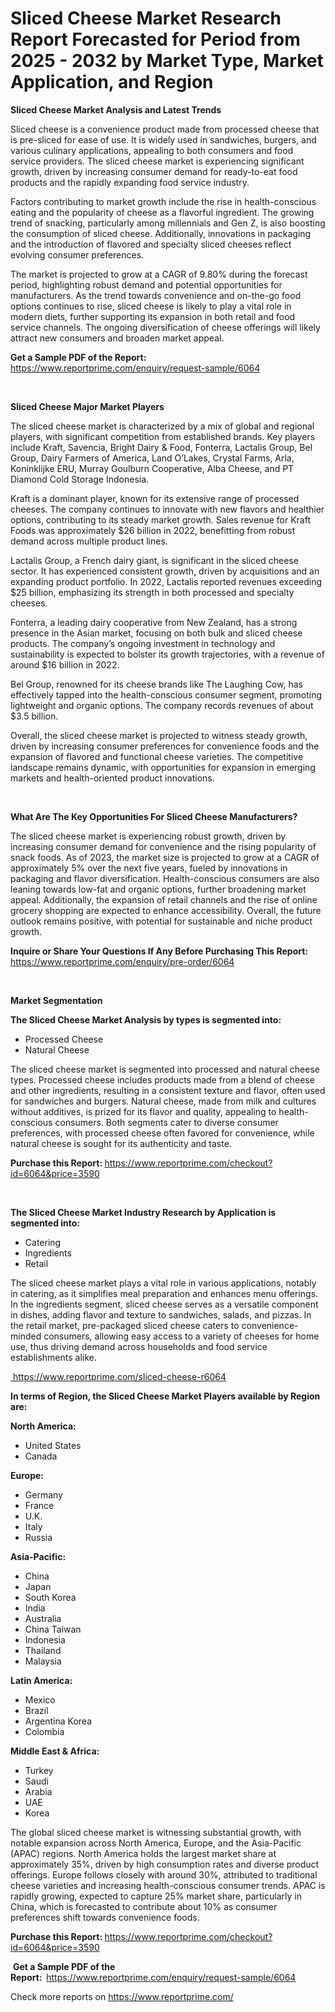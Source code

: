 <p><h1>Sliced Cheese Market Research Report Forecasted for Period from 2025 -  2032 by Market Type, Market Application, and Region</h1></p><p><strong>Sliced Cheese Market Analysis and Latest Trends</strong></p>
<p><p>Sliced cheese is a convenience product made from processed cheese that is pre-sliced for ease of use. It is widely used in sandwiches, burgers, and various culinary applications, appealing to both consumers and food service providers. The sliced cheese market is experiencing significant growth, driven by increasing consumer demand for ready-to-eat food products and the rapidly expanding food service industry. </p><p>Factors contributing to market growth include the rise in health-conscious eating and the popularity of cheese as a flavorful ingredient. The growing trend of snacking, particularly among millennials and Gen Z, is also boosting the consumption of sliced cheese. Additionally, innovations in packaging and the introduction of flavored and specialty sliced cheeses reflect evolving consumer preferences.</p><p>The market is projected to grow at a CAGR of 9.80% during the forecast period, highlighting robust demand and potential opportunities for manufacturers. As the trend towards convenience and on-the-go food options continues to rise, sliced cheese is likely to play a vital role in modern diets, further supporting its expansion in both retail and food service channels. The ongoing diversification of cheese offerings will likely attract new consumers and broaden market appeal.</p></p>
<p><strong>Get a Sample PDF of the Report:&nbsp;</strong> <a href="https://www.reportprime.com/enquiry/request-sample/6064?utm_campaign=3113&utm_medium=2&utm_source=Github&utm_content=ia&utm_term=19032025&utm_id=sliced-cheese">https://www.reportprime.com/enquiry/request-sample/6064</a></p>
<p>&nbsp;</p>
<p><strong>Sliced Cheese Major Market Players</strong></p>
<p><p>The sliced cheese market is characterized by a mix of global and regional players, with significant competition from established brands. Key players include Kraft, Savencia, Bright Dairy & Food, Fonterra, Lactalis Group, Bel Group, Dairy Farmers of America, Land O’Lakes, Crystal Farms, Arla, Koninklijke ERU, Murray Goulburn Cooperative, Alba Cheese, and PT Diamond Cold Storage Indonesia.</p><p>Kraft is a dominant player, known for its extensive range of processed cheeses. The company continues to innovate with new flavors and healthier options, contributing to its steady market growth. Sales revenue for Kraft Foods was approximately $26 billion in 2022, benefitting from robust demand across multiple product lines.</p><p>Lactalis Group, a French dairy giant, is significant in the sliced cheese sector. It has experienced consistent growth, driven by acquisitions and an expanding product portfolio. In 2022, Lactalis reported revenues exceeding $25 billion, emphasizing its strength in both processed and specialty cheeses.</p><p>Fonterra, a leading dairy cooperative from New Zealand, has a strong presence in the Asian market, focusing on both bulk and sliced cheese products. The company’s ongoing investment in technology and sustainability is expected to bolster its growth trajectories, with a revenue of around $16 billion in 2022.</p><p>Bel Group, renowned for its cheese brands like The Laughing Cow, has effectively tapped into the health-conscious consumer segment, promoting lightweight and organic options. The company records revenues of about $3.5 billion.</p><p>Overall, the sliced cheese market is projected to witness steady growth, driven by increasing consumer preferences for convenience foods and the expansion of flavored and functional cheese varieties. The competitive landscape remains dynamic, with opportunities for expansion in emerging markets and health-oriented product innovations.</p></p>
<p>&nbsp;</p>
<p><strong>What Are The Key Opportunities For Sliced Cheese Manufacturers?</strong></p>
<p><p>The sliced cheese market is experiencing robust growth, driven by increasing consumer demand for convenience and the rising popularity of snack foods. As of 2023, the market size is projected to grow at a CAGR of approximately 5% over the next five years, fueled by innovations in packaging and flavor diversification. Health-conscious consumers are also leaning towards low-fat and organic options, further broadening market appeal. Additionally, the expansion of retail channels and the rise of online grocery shopping are expected to enhance accessibility. Overall, the future outlook remains positive, with potential for sustainable and niche product growth.</p></p>
<p><strong>Inquire or Share Your Questions If Any Before Purchasing This Report:</strong> <a href="https://www.reportprime.com/enquiry/pre-order/6064?utm_campaign=3113&utm_medium=2&utm_source=Github&utm_content=ia&utm_term=19032025&utm_id=sliced-cheese">https://www.reportprime.com/enquiry/pre-order/6064</a></p>
<p>&nbsp;</p>
<p><strong>Market Segmentation</strong></p>
<p><strong>The Sliced Cheese Market Analysis by types is segmented into:</strong></p>
<p><ul><li>Processed Cheese</li><li>Natural Cheese</li></ul></p>
<p><p>The sliced cheese market is segmented into processed and natural cheese types. Processed cheese includes products made from a blend of cheese and other ingredients, resulting in a consistent texture and flavor, often used for sandwiches and burgers. Natural cheese, made from milk and cultures without additives, is prized for its flavor and quality, appealing to health-conscious consumers. Both segments cater to diverse consumer preferences, with processed cheese often favored for convenience, while natural cheese is sought for its authenticity and taste.</p></p>
<p><strong>Purchase this Report:&nbsp;</strong><a href="https://www.reportprime.com/checkout?id=6064&price=3590&utm_campaign=3113&utm_medium=2&utm_source=Github&utm_content=ia&utm_term=19032025&utm_id=sliced-cheese">https://www.reportprime.com/checkout?id=6064&price=3590</a></p>
<p>&nbsp;</p>
<p><strong>The Sliced Cheese Market Industry Research by Application is segmented into:</strong></p>
<p><ul><li>Catering</li><li>Ingredients</li><li>Retail</li></ul></p>
<p><p>The sliced cheese market plays a vital role in various applications, notably in catering, as it simplifies meal preparation and enhances menu offerings. In the ingredients segment, sliced cheese serves as a versatile component in dishes, adding flavor and texture to sandwiches, salads, and pizzas. In the retail market, pre-packaged sliced cheese caters to convenience-minded consumers, allowing easy access to a variety of cheeses for home use, thus driving demand across households and food service establishments alike.</p></p>
<p><a href="https://www.reportprime.com/sliced-cheese-r6064?utm_campaign=3113&utm_medium=2&utm_source=Github&utm_content=ia&utm_term=19032025&utm_id=sliced-cheese">&nbsp;https://www.reportprime.com/sliced-cheese-r6064</a></p>
<p><strong>In terms of Region, the Sliced Cheese Market Players available by Region are:</strong></p>
<p>
    <p> <strong> North America: </strong>
        <ul>
            <li>United States</li>
            <li>Canada</li>
        </ul>
        </p> 
    <p> <strong> Europe: </strong>
        <ul>
            <li>Germany</li>
            <li>France</li>
            <li>U.K.</li>
            <li>Italy</li>
            <li>Russia</li>
        </ul>
        </p> 
    <p> <strong> Asia-Pacific: </strong>
        <ul>
            <li>China</li>
            <li>Japan</li>
            <li>South Korea</li>
            <li>India</li>
            <li>Australia</li>
            <li>China Taiwan</li>
            <li>Indonesia</li>
            <li>Thailand</li>
            <li>Malaysia</li>
        </ul>
        </p> 
    <p> <strong> Latin America: </strong>
        <ul>
            <li>Mexico</li>
            <li>Brazil</li>
            <li>Argentina Korea</li>
            <li>Colombia</li>
        </ul>
        </p> 
    <p> <strong> Middle East & Africa: </strong>
        <ul>
            <li>Turkey</li>
            <li>Saudi</li>
            <li>Arabia</li>
            <li>UAE</li>
            <li>Korea</li>
        </ul>
    </p>
    </p>
<p><p>The global sliced cheese market is witnessing substantial growth, with notable expansion across North America, Europe, and the Asia-Pacific (APAC) regions. North America holds the largest market share at approximately 35%, driven by high consumption rates and diverse product offerings. Europe follows closely with around 30%, attributed to traditional cheese varieties and increasing health-conscious consumer trends. APAC is rapidly growing, expected to capture 25% market share, particularly in China, which is forecasted to contribute about 10% as consumer preferences shift towards convenience foods.</p></p>
<p><strong>Purchase this Report: </strong><a href="https://www.reportprime.com/checkout?id=6064&price=3590&utm_campaign=3113&utm_medium=2&utm_source=Github&utm_content=ia&utm_term=19032025&utm_id=sliced-cheese">https://www.reportprime.com/checkout?id=6064&price=3590</a></p>
<p>&nbsp;<strong>Get a Sample PDF of the Report:&nbsp;&nbsp;</strong><a href="https://www.reportprime.com/enquiry/request-sample/6064?utm_campaign=3113&utm_medium=2&utm_source=Github&utm_content=ia&utm_term=19032025&utm_id=sliced-cheese">https://www.reportprime.com/enquiry/request-sample/6064</a></p>
<p><strong></strong></p>
<p>Check more reports on <a href="https://www.reportprime.com/?utm_campaign=3113&utm_medium=2&utm_source=Github&utm_content=ia&utm_term=19032025&utm_id=sliced-cheese">https://www.reportprime.com/</a></p>